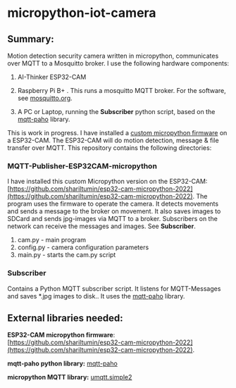 # micropython-iot-camera

## Summary:
Motion detection security camera written in micropython, communicates over MQTT to a Mosquitto broker. I use the following hardware components: 
 
1. AI-Thinker ESP32-CAM

2. Raspberry Pi B+ . This runs a mosquitto MQTT broker. For the software, see [mosquitto.org](mosquitto.org).

3. A PC or Laptop, running the __Subscriber__ python script, based on the [mqtt-paho](https://pypi.org/project/paho-mqtt/) library.

This is work in progress. I have installed a [custom micropython firmware](https://github.com/shariltumin/esp32-cam-micropython-2022) on a ESP32-CAM. The ESP32-CAM will do motion detection, message & file transfer over MQTT.
This repository contains the following directories:

### MQTT-Publisher-ESP32CAM-micropython
I have installed this custom Micropython version on the ESP32-CAM: [https://github.com/shariltumin/esp32-cam-micropython-2022](https://github.com/shariltumin/esp32-cam-micropython-2022). 
The program uses the firmware to operate the camera. 
It detects movements and sends a message to the broker on movement. It also saves images to SDCard and sends jpg-images via MQTT to a broker.
Subscribers on the network can receive the messages and images. See __Subscriber__.

1. cam.py - main program
2. config.py - camera configuration parameters
3. main.py - starts the cam.py script

### Subscriber
Contains a Python MQTT subscriber script. It listens for MQTT-Messages and saves *.jpg images to disk.. It uses the [mqtt-paho](https://pypi.org/project/paho-mqtt/) library.

## External libraries needed:

__ESP32-CAM micropython firmware__: 
[https://github.com/shariltumin/esp32-cam-micropython-2022](https://github.com/shariltumin/esp32-cam-micropython-2022). 

__mqtt-paho python library:__
[mqtt-paho](https://pypi.org/project/paho-mqtt/)

__micropython MQTT library:__
[umqtt.simple2](https://github.com/fizista/micropython-umqtt.simple2)

